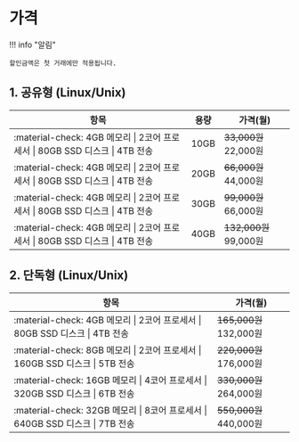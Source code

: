 # 가격

!!! info "알림"

    할인금액은 첫 거래에만 적용됩니다.   

## 1. 공유형 (Linux/Unix)

| 항목 | 용량 | 가격(월) |
| --- | --- | --- |
| :material-check: 4GB 메모리 \| 2코어 프로세서 \| 80GB SSD 디스크 \| 4TB 전송 | 10GB | ~~33,000원~~ 22,000원 |
| :material-check: 4GB 메모리 \| 2코어 프로세서 \| 80GB SSD 디스크 \| 4TB 전송 | 20GB | ~~66,000원~~ 44,000원 |
| :material-check: 4GB 메모리 \| 2코어 프로세서 \| 80GB SSD 디스크 \| 4TB 전송 | 30GB | ~~99,000원~~ 66,000원 |
| :material-check: 4GB 메모리 \| 2코어 프로세서 \| 80GB SSD 디스크 \| 4TB 전송 | 40GB | ~~132,000원~~ 99,000원 |

## 2. 단독형 (Linux/Unix)

| 항목 | 가격(월) |
| --- | --- |
| :material-check: 4GB 메모리 \| 2코어 프로세서 \| 80GB SSD 디스크 \| 4TB 전송 | ~~165,000원~~ 132,000원 |
| :material-check: 8GB 메모리 \| 2코어 프로세서 \| 160GB SSD 디스크 \| 5TB 전송 | ~~220,000원~~ 176,000원 |
| :material-check: 16GB 메모리 \| 4코어 프로세서 \| 320GB SSD 디스크 \| 6TB 전송 | ~~330,000원~~ 264,000원 |
| :material-check: 32GB 메모리 \| 8코어 프로세서 \| 640GB SSD 디스크 \| 7TB 전송 | ~~550,000원~~ 440,000원 |
